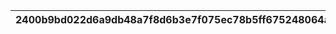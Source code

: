 |2400b9bd022d6a9db48a7f8d6b3e7f075ec78b5ff675248064aaa482dce4d991|78108e302e404a68625398c372454df71fe498b1534b8c9a03d9741a42f3542f|f0c71e77f6209bac528cf0e51f4ab77fab54f3e4e382611d28baaea07c893c15|f65f33a21fff9dc8a91ad342fd838291136ce9aa637b1d0bc6785436937ebf5b|dfe4f48e769ba6486714541afe3cb800141d69c66109fec7c6e595eb43ba9b19|cb3ca4c54d6ad400beec4eac3d969cda4e39e51bad02e1a4fd0ea61578984a4c|9971f7a73ddc44b0c195fc80e9c61f6e1a0b5203be8aeda4dc7397a63f6fe5f2|5f7962dd4793df013c75ba517617cee2241dd300fb5bd5f632c9a6cfe2fe62f0|cb0b72111026dc544110544e6e81ccc846c576219370193933fa5f4cf0db27ca|9e0222e0cd9d79fae305d3515db0d0c0113adada798ec5414272680448407df1|ad9e62ebc78deefef588f06e42bf327ebb69490527f91e2fa564a69566f3cef3|3a4a99844f7b6602a76d8300481a3408ae056962904597a31c6b09b118e57265|208669bbcdb36b81d60682d31ffd3499a0318c54c25fc5c978e83ceb91a055d9|592b3f0f33bf99f8cc9f7a759eb6023775d03cb3a9b46b52403ba03115b482c7|b93a73be1ffd2864f5badca594ab01f4cfaad24070844e3bb39a85ebaf22f9f3|5f8c4d241fbcc3f185b0b2eb97bb54ea9bdce41ca49433e78a1792b56e23dd0b|9f6cb49f6654bea62dbf1430ac930d623cdf3621d1bde4ab2052d0c5d204f9ab|23d83a302e2baae72187a6a8c0843508f36a1df051affa22ab49f3d730c30d9c|5d3eaf9db54f94a04a04eb5683c6ee73cdee535d5ea31a977c0d74d89a74c203|1200cbd3bd2633ede50da2faa40d65b8fb5e3df5ab219f7e450965868dc6ccb6|
| --- | --- | --- | --- | --- | --- | --- | --- | --- | --- | --- | --- | --- | --- | --- | --- | --- | --- | --- | --- |